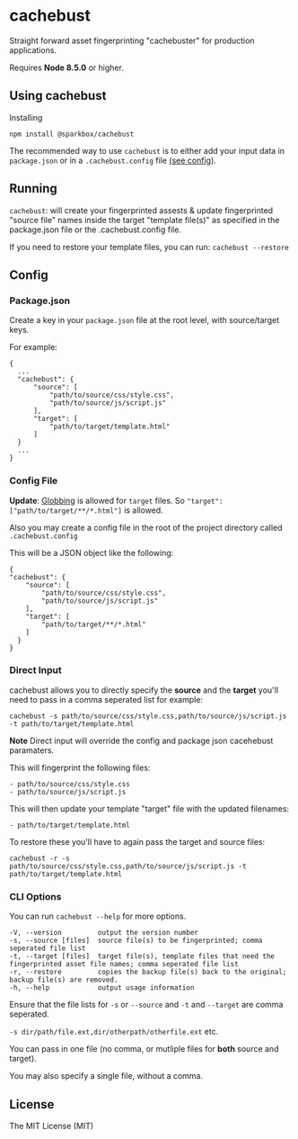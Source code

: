 # cachebust

Straight forward asset fingerprinting "cachebuster" for production applications.

Requires **Node 8.5.0** or higher.

## Using cachebust

Installing

`npm install @sparkbox/cachebust`

The recommended way to use `cachebust` is to either add your
input data in `package.json` or in a `.cachebust.config` file [(see config)](#config).


## Running

`cachebust`: will create your fingerprinted assests & update fingerprinted "source file" names inside the
target "template file(s)" as specified in the package.json file or the .cachebust.config file.

If you need to restore your template files, you can run: `cachebust --restore`

## Config

### Package.json

Create a key in your `package.json` file at the root level, with source/target keys.

For example:

    {
      ...
      "cachebust": {
          "source": [
              "path/to/source/css/style.css",
              "path/to/source/js/script.js"
          ],
          "target": [
              "path/to/target/template.html"
          ]
      }
      ...
    }

### Config File

**Update**: [Globbing](https://github.com/sindresorhus/globby) is allowed for `target` files. So `"target": ["path/to/target/**/*.html"]` is allowed.

Also you may create a config file in the root of the project directory called `.cachebust.config`

This will be a JSON object like the following:

    {
    "cachebust": {
        "source": [
            "path/to/source/css/style.css",
            "path/to/source/js/script.js"
        ],
        "target": [
            "path/to/target/**/*.html"
        ]
      }
    }

### Direct Input

cachebust allows you to directly specify the **source** and the **target**
you'll need to pass in a comma seperated list for example:

`cachebust -s path/to/source/css/style.css,path/to/source/js/script.js -t path/to/target/template.html`

**Note** Direct input will override the config and package json cacehebust paramaters.

This will fingerprint the following files:

    - path/to/source/css/style.css
    - path/to/source/js/script.js

This will then update your template "target" file with the updated filenames:

    - path/to/target/template.html

To restore these you'll have to again pass the target and source files:

`cachebust -r -s path/to/source/css/style.css,path/to/source/js/script.js -t path/to/target/template.html`

### CLI Options

You can run `cachebust --help` for more options.

    -V, --version         output the version number
    -s, --source [files]  source file(s) to be fingerprinted; comma seperated file list
    -t, --target [files]  target file(s), template files that need the fingerprinted asset file names; comma seperated file list
    -r, --restore         copies the backup file(s) back to the original; backup file(s) are removed.
    -h, --help            output usage information

Ensure that the file lists for `-s` or `--source` and `-t` and `--target` are comma seperated.

`-s dir/path/file.ext,dir/otherpath/otherfile.ext` etc.

You can pass in one file (no comma, or mutliple files for **both** source and target).

You may also specify a single file, without a comma.

## License

The MIT License (MIT)
